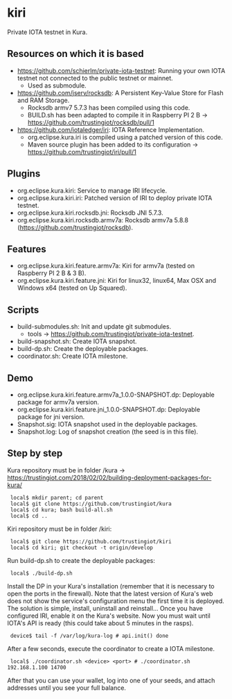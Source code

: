 # kiri
Private IOTA testnet in Kura.

## Resources on which it is based

 * https://github.com/schierlm/private-iota-testnet: Running your own IOTA testnet not connected to the public testnet or mainnet.
     * Used as submodule.
 * https://github.com/jserv/rocksdb: A Persistent Key-Value Store for Flash and RAM Storage.
     * Rocksdb armv7 5.7.3 has been compiled using this code.
     * BUILD.sh has been adapted to compile it in Raspberry PI 2 B -> https://github.com/trustingiot/rocksdb/pull/1
 * https://github.com/iotaledger/iri: IOTA Reference Implementation.
     * org.eclipse.kura.iri is compiled using a patched version of this code.
     * Maven source plugin has been added to its configuration -> https://github.com/trustingiot/iri/pull/1

## Plugins

 * org.eclipse.kura.kiri: Service to manage IRI lifecycle.
 * org.eclipse.kura.kiri.iri: Patched version of IRI to deploy private IOTA testnet.
 * org.eclipse.kura.kiri.rocksdb.jni: Rocksdb JNI 5.7.3.
 * org.eclipse.kura.kiri.rocksdb.armv7a: Rocksdb armv7a 5.8.8 (https://github.com/trustingiot/rocksdb).

## Features

 * org.eclipse.kura.kiri.feature.armv7a: Kiri for armv7a (tested on Raspberry PI 2 B & 3 B).
 * org.eclipse.kura.kiri.feature.jni: Kiri for linux32, linux64, Max OSX and Windows x64 (tested on Up Squared).

## Scripts

 * build-submodules.sh: Init and update git submodules.
     * tools -> https://github.com/trustingiot/private-iota-testnet.
 * build-snapshot.sh: Create IOTA snapshot.
 * build-dp.sh: Create the deployable packages.
 * coordinator.sh: Create IOTA milestone.

## Demo
 
 * org.eclipse.kura.kiri.feature.armv7a_1.0.0-SNAPSHOT.dp: Deployable package for armv7a version.
 * org.eclipse.kura.kiri.feature.jni_1.0.0-SNAPSHOT.dp: Deployable package for jni version.
 * Snapshot.sig: IOTA snapshot used in the deployable packages.
 * Snapshot.log: Log of snapshot creation (the seed is in this file).

## Step by step

Kura repository must be in folder <parent>/kura -> https://trustingiot.com/2018/02/02/building-deployment-packages-for-kura/

     local$ mkdir parent; cd parent
     local$ git clone https://github.com/trustingiot/kura
     local$ cd kura; bash build-all.sh
     local$ cd ..

Kiri repository must be in folder <parent>/kiri:

     local$ git clone https://github.com/trustingiot/kiri
     local$ cd kiri; git checkout -t origin/develop

Run build-dp.sh to create the deployable packages:

     local$ ./build-dp.sh

Install the DP in your Kura's installation (remember that it is necessary to open the ports in the firewall). Note that the latest version of Kura's web does not show the service's configuration menu the first time it is deployed. The solution is simple, install, uninstall and reinstall... Once you have configured IRI, enable it on the Kura's website. Now you must wait until IOTA's API is ready (this could take about 5 minutes in the rasps).

     device$ tail -f /var/log/kura-log # api.init() done

After a few seconds, execute the coordinator to create a IOTA milestone.

     local$ ./coordinator.sh <device> <port> # ./coordinator.sh 192.168.1.100 14700

After that you can use your wallet, log into one of your seeds, and attach addresses until you see your full balance.
